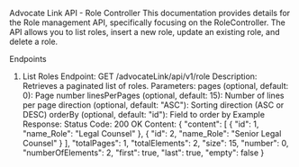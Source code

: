 Advocate Link API - Role Controller
This documentation provides details for the Role management API, specifically focusing on the RoleController. The API allows you to list roles, insert a new role, update an existing role, and delete a role.

Endpoints
1. List Roles
Endpoint: GET /advocateLink/api/v1/role
Description: Retrieves a paginated list of roles.
Parameters:
pages (optional, default: 0): Page number
linesPerPages (optional, default: 15): Number of lines per page
direction (optional, default: "ASC"): Sorting direction (ASC or DESC)
orderBy (optional, default: "id"): Field to order by
Example Response:
Status Code: 200 OK
Content:
{
  "content": [
    {
      "id": 1,
      "name_Role": "Legal Counsel"
    },
    {
      "id": 2,
      "name_Role": "Senior Legal Counsel"
    }
  ],
  "totalPages": 1,
  "totalElements": 2,
  "size": 15,
  "number": 0,
  "numberOfElements": 2,
  "first": true,
  "last": true,
  "empty": false
}

